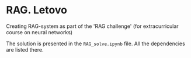 # RAG. Letovo
Creating RAG-system as part of the 'RAG challenge' (for extracurricular course on neural networks)

The solution is presented in the `RAG_solve.ipynb` file. All the dependencies are listed there.